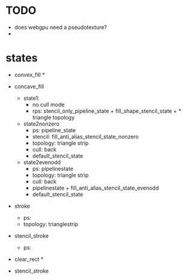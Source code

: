 # TODO

* does webgpu need a pseudotexture?
*

# states
* convex_fill
    * 

* concave_fill
    * state1:
        * no cull mode
        * rps: stencil_only_pipeline_state + fill_shape_stencil_state + * triangle topology
    * state2nonzero
        * ps: pipeline_state
        * stencil: fill_anti_alias_stencil_state_nonzero
        * topology: triangle strip
        * cull: back
        * default_stencil_state
    * state2evenodd
        * ps: pipelinestate
        * topology: triangle strip
        * cull: back
        * pipelinestate + fill_anti_alias_stencil_state_evenodd
        * default_stencil_state

* stroke
    * ps:
    * topology: trianglestrip
* stencil_stroke
    * ps: 
* clear_rect
    * 



* stencil_stroke
